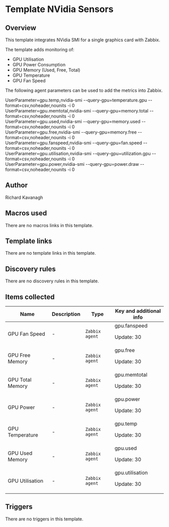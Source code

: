 # Template NVidia Sensors

## Overview

This template integrates NVidia SMI for a single graphics card with Zabbix.


The template adds monitoring of:


* GPU Utilisation
* GPU Power Consumption
* GPU Memory (Used, Free, Total)
* GPU Temperature
* GPU Fan Speed


The following agent parameters can be used to add the metrics into Zabbix.


 


 


UserParameter=gpu.temp,nvidia-smi --query-gpu=temperature.gpu --format=csv,noheader,nounits -i 0  
UserParameter=gpu.memtotal,nvidia-smi --query-gpu=memory.total --format=csv,noheader,nounits -i 0  
UserParameter=gpu.used,nvidia-smi --query-gpu=memory.used --format=csv,noheader,nounits -i 0   
 UserParameter=gpu.free,nvidia-smi --query-gpu=memory.free --format=csv,noheader,nounits -i 0   
 UserParameter=gpu.fanspeed,nvidia-smi --query-gpu=fan.speed --format=csv,noheader,nounits -i 0   
UserParameter=gpu.utilisation,nvidia-smi --query-gpu=utilization.gpu --format=csv,noheader,nounits -i 0   
 UserParameter=gpu.power,nvidia-smi --query-gpu=power.draw --format=csv,noheader,nounits -i 0



## Author

Richard Kavanagh

## Macros used

There are no macros links in this template.

## Template links

There are no template links in this template.

## Discovery rules

There are no discovery rules in this template.

## Items collected

|Name|Description|Type|Key and additional info|
|----|-----------|----|----|
|GPU Fan Speed|<p>-</p>|`Zabbix agent`|gpu.fanspeed<p>Update: 30</p>|
|GPU Free Memory|<p>-</p>|`Zabbix agent`|gpu.free<p>Update: 30</p>|
|GPU Total Memory|<p>-</p>|`Zabbix agent`|gpu.memtotal<p>Update: 30</p>|
|GPU Power|<p>-</p>|`Zabbix agent`|gpu.power<p>Update: 30</p>|
|GPU Temperature|<p>-</p>|`Zabbix agent`|gpu.temp<p>Update: 30</p>|
|GPU Used Memory|<p>-</p>|`Zabbix agent`|gpu.used<p>Update: 30</p>|
|GPU Utilisation|<p>-</p>|`Zabbix agent`|gpu.utilisation<p>Update: 30</p>|
## Triggers

There are no triggers in this template.

